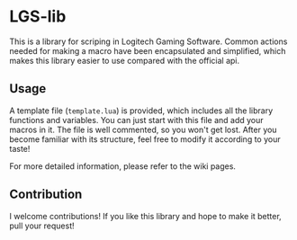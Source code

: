 # LGS-lib
This is a library for scriping in Logitech Gaming Software. Common actions needed for making a macro have been encapsulated and simplified, which makes this library easier to use compared with the official api.

## Usage
A template file (`template.lua`) is provided, which includes all the library functions and variables. You can just start with this file and add your macros in it. The file is well commented, so you won't get lost. After you become familiar with its structure, feel free to modify it according to your taste!

For more detailed information, please refer to the wiki pages.

## Contribution
I welcome contributions! If you like this library and hope to make it better, pull your request!
